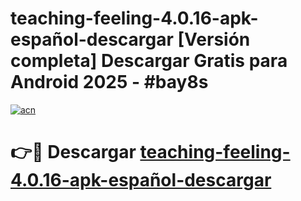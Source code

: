 # teaching-feeling-4.0.16-apk-español-descargar  [Versión completa] Descargar Gratis para Android 2025 - #bay8s

[![acn](https://github.com/user-attachments/assets/0f9c940e-d8b0-45ae-aac7-cd30a18b3e1c)](https://apps.freeplayer.one?title=teaching-feeling-4.0.16-apk-español-descargar&ref=9F)

# 👉🔴 Descargar [teaching-feeling-4.0.16-apk-español-descargar](https://apps.freeplayer.one?title=teaching-feeling-4.0.16-apk-español-descargar&ref=9F)